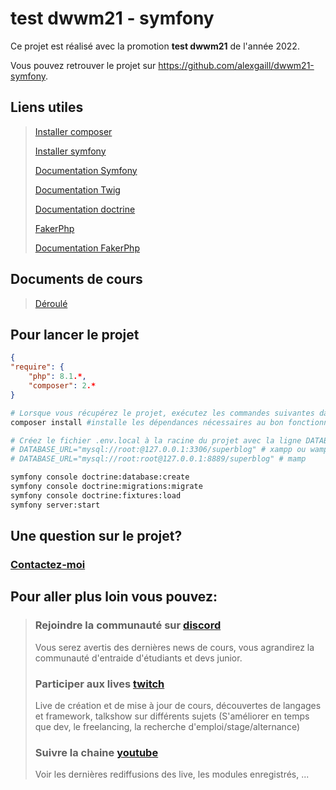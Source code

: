 # test dwwm21 - symfony 

Ce projet est réalisé avec la promotion **test dwwm21** de l'année 2022.

Vous pouvez retrouver le projet sur <https://github.com/alexgaill/dwwm21-symfony>.

## Liens utiles
> [Installer composer](https://getcomposer.org/download/)
>
> [Installer symfony](https://symfony.com/download)
>
> [Documentation Symfony](https://symfony.com/doc/current/index.html)
>
> [Documentation Twig](https://twig.symfony.com/doc/)
>
> [Documentation doctrine](https://www.doctrine-project.org/projects/doctrine-orm/en/2.11/reference/query-builder.html#the-querybuilder)
>
> [FakerPhp](https://packagist.org/packages/fakerphp/faker)
>
> [Documentation FakerPhp](https://fakerphp.github.io/)

## Documents de cours
> [Déroulé](documentsCours/deroule.pdf) 

## Pour lancer le projet
```json
{
"require": {
    "php": 8.1.*,
    "composer": 2.*
}
```
```sh
# Lorsque vous récupérez le projet, exécutez les commandes suivantes dans le terminal
composer install #installe les dépendances nécessaires au bon fonctionnement du projet

# Créez le fichier .env.local à la racine du projet avec la ligne DATABASE_URL correspondant à votre serveur Mysql
# DATABASE_URL="mysql://root:@127.0.0.1:3306/superblog" # xampp ou wamp
# DATABASE_URL="mysql://root:root@127.0.0.1:8889/superblog" # mamp

symfony console doctrine:database:create
symfony console doctrine:migrations:migrate
symfony console doctrine:fixtures:load
symfony server:start
 ``` 

## Une question sur le projet? 
### [Contactez-moi](mailto:contact@steptosuccess.com)

## Pour aller plus loin vous pouvez:

> ### Rejoindre la communauté sur [discord](https://discord.gg/zDm8RX8jYb)
> Vous serez avertis des dernières news de cours, vous agrandirez la communauté d'entraide d'étudiants et devs junior.
>
> ### Participer aux lives [twitch](https://www.twitch.tv/alex_gaill)
> Live de création et de mise à jour de cours, découvertes de langages et framework, talkshow sur différents sujets (S'améliorer en temps que dev, le freelancing, la recherche d'emploi/stage/alternance)
> ### Suivre la chaine [youtube](https://www.youtube.com/channel/UCgj5orSaIhJ8r7tVT6qjr3Q)
> Voir les dernières rediffusions des live, les modules enregistrés, ...

